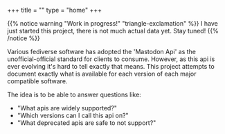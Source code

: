 +++
title = ""
type = "home"
+++

{{% notice warning "Work in progress!" "triangle-exclamation" %}}
I have just started this project, there is not much actual data yet. Stay
tuned!
{{% /notice %}}

Various fediverse software has adopted the 'Mastodon Api' as the
unofficial-official standard for clients to consume. However, as this api is
ever evolving it's hard to tell exactly that means. This project attempts to
document exactly what is available for each version of each major compatible
software.

The idea is to be able to answer questions like:
- "What apis are widely supported?"
- "Which versions can I call this api on?"
- "What deprecated apis are safe to not support?"
